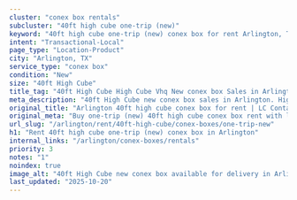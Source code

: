 ```yaml
---
cluster: "conex box rentals"
subcluster: "40ft high cube one-trip (new)"
keyword: "40ft high cube one-trip (new) conex box for rent Arlington, TX"
intent: "Transactional-Local"
page_type: "Location-Product"
city: "Arlington, TX"
service_type: "conex box"
condition: "New"
size: "40ft High Cube"
title_tag: "40ft High Cube High Cube Vhq New conex box Sales in Arlington | LC Container"
meta_description: "40ft High Cube new conex box sales in Arlington. High cube containers with extra height. Fast delivery, competitive pricing. Serving conex boxes area. Quote ID: RN8. Call (214) 524-4168 for your free quote today."
original_title: "Arlington 40ft high cube conex box for rent | LC Container"
original_meta: "Buy one-trip (new) 40ft high cube conex box rent with local delivery in Arlington, TX. LC Container — local Since 2003. Request a fast quote today."
url_slug: "/arlington/rent/40ft-high-cube/conex-boxes/one-trip-new"
h1: "Rent 40ft high cube one-trip (new) conex box in Arlington"
internal_links: "/arlington/conex-boxes/rentals"
priority: 3
notes: "1"
noindex: true
image_alt: "40ft High Cube new conex box available for delivery in Arlington"
last_updated: "2025-10-20"
---
```


<!-- TODO: Add unique city/inventory copy, images, and internal links here. -->
